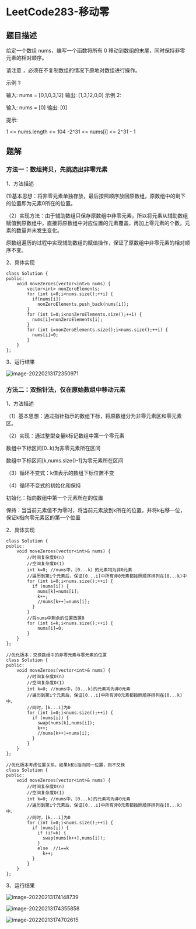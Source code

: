 # LeetCode283-移动零

## 题目描述

给定一个数组 nums，编写一个函数将所有 0 移动到数组的末尾，同时保持非零元素的相对顺序。

请注意 ，必须在不复制数组的情况下原地对数组进行操作。

示例 1:

输入: nums = [0,1,0,3,12]
输出: [1,3,12,0,0]
示例 2:

输入: nums = [0]
输出: [0]


提示:

1 <= nums.length <= 104
-2^31 <= nums[i] <= 2^31 - 1

## 题解

### 方法一：数组拷贝，先挑选出非零元素

1、方法描述

  (1)基本思想：将非零元素单独存放，最后按照顺序放回原数组，原数组中的剩下的位置即为元素0所在的位置。

（2）实现方法：由于辅助数组只保存原数组中非零元素，所以将元素从辅助数组赋值到原数组中，直接将原数组中对应位置的元素覆盖，再加上零元素的个数，元素的数量并未发生变化。

原数组遍历的过程中实现辅助数组的赋值操作，保证了原数组中非零元素的相对顺序不变。

2、具体实现

```
class Solution {
public:
    void moveZeroes(vector<int>& nums) {
        vector<int> nonZeroElements;
        for (int i=0;i<nums.size();++i) {
          if(nums[i])
            nonZeroElements.push_back(nums[i]);
        }
        for (int i=0;i<nonZeroElements.size();++i) {
          nums[i]=nonZeroElements[i];
        }
        for (int i=nonZeroElements.size();i<nums.size();++i) {
          nums[i]=0;
        }
    }
};
```

3、运行结果

![image-20220213172350971](C:\Users\Administrator\AppData\Roaming\Typora\typora-user-images\image-20220213172350971.png)

### 方法二：双指针法，仅在原始数组中移动元素

1、方法描述

（1）基本思想：通过指针指示的数组下标，将原数组分为非零元素区和零元素区。

（2）实现：通过整型变量k标记数组中第一个零元素

数组中下标区间[0..k)为非零元素所在区间

数组中下标区间[k,nums.size()-1]为零元素所在区间

（3）循环不变式：k值表示的数组下标位置不变

（4）循环不变式的初始化和保持

初始化：指向数组中第一个元素所在的位置

保持：当当前元素值不为零时，将当前元素放到k所在的位置，并将k右移一位，保证k指向零元素区的第一个位置

2、具体实现

```
class Solution {
public:
    void moveZeroes(vector<int>& nums) {
        //时间复杂度O(n)
        //空间复杂度O(1)
        int k=0; //nums中，[0...k）的元素均为非0元素
        //遍历到第i个元素后，保证[0...i]中所有非0元素都按照顺序排列在[0...k)中
        for (int i=0;i<nums.size();++i) {
          if (nums[i]) {
            nums[k]=nums[i];
            k++;
            //nums[k++]=nums[i];
          }
        }
        //将nums中剩余的位置放置0
        for (int i=k;i<nums.size();++i) {
            nums[i]=0;
        }
    }
};
```

```
//优化版本：交换数组中的非零元素与零元素的位置
class Solution {
public:
    void moveZeroes(vector<int>& nums) {
        //时间复杂度O(n)
        //空间复杂度O(1)
        int k=0; //nums中，[0...k]的元素均为非0元素
        //遍历到第i个元素后，保证[0...i]中所有非0元素都按照顺序排列在[0...k)中、
        //同时，[k...i]为0
        for (int i=0;i<nums.size();++i) {
          if (nums[i]) {
            swap(nums[k],nums[i]);
            k++;
            //nums[k++]=nums[i];
          }
        }
    }
};
```

```
//优化版本考虑位置关系，如果k和i指向同一位置，则不交换
class Solution {
public:
    void moveZeroes(vector<int>& nums) {
        //时间复杂度O(n)
        //空间复杂度O(1)
        int k=0; //nums中，[0...k]的元素均为非0元素
        //遍历到第i个元素后，保证[0...i]中所有非0元素都按照顺序排列在[0...k)中、
        //同时，[k...i]为0
        for (int i=0;i<nums.size();++i) {
          if (nums[i]) {
            if (i!=k) {
              swap(nums[k++],nums[i]);
            }
            else  //i==k
              k++;
          }
        }
    }
};
```

3、运行结果

![image-20220213174148739](C:\Users\Administrator\AppData\Roaming\Typora\typora-user-images\image-20220213174148739.png)

![image-20220213174355858](C:\Users\Administrator\AppData\Roaming\Typora\typora-user-images\image-20220213174355858.png)

![image-20220213174702615](C:\Users\Administrator\AppData\Roaming\Typora\typora-user-images\image-20220213174702615.png)

